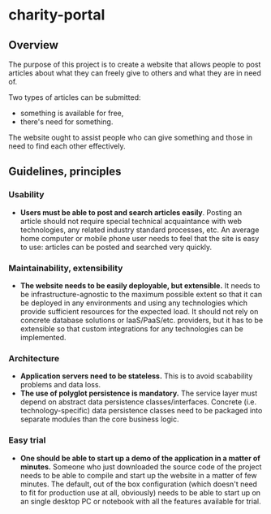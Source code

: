 # charity-portal

## Overview

The purpose of this project is to create a website that allows people to post articles about what they can freely give to others and what they are in need of.

Two types of articles can be submitted:
 - something is available for free,
 - there's need for something.
 
The website ought to assist people who can give something and those in need to find each other effectively.

## Guidelines, principles

### Usability

- **Users must be able to post and search articles easily**. Posting an article should not require special technical acquaintance with web technologies, any related industry standard processes, etc. An average home computer or mobile phone user needs to feel that the site is easy to use: articles can be posted and searched very quickly.

### Maintainability, extensibility

- **The website needs to be easily deployable, but extensible.** It needs to be infrastructure-agnostic to the maximum possible extent so that it can be deployed in any environments and using any technologies which provide sufficient resources for the expected load. It should not rely on concrete database solutions or IaaS/PaaS/etc. providers, but it has to be extensible so that custom integrations for any technologies can be implemented.

### Architecture

- **Application servers need to be stateless.** This is to avoid scabability problems and data loss.
- **The use of polyglot persistence is mandatory.** The service layer must depend on abstract data persistence classes/interfaces. Concrete (i.e. technology-specific) data persistence classes need to be packaged into separate modules than the core business logic.

### Easy trial

- **One should be able to start up a demo of the application in a matter of minutes.** Someone who just downloaded the source code of the project needs to be able to compile and start up the website in a matter of few minutes. The default, out of the box configuration (which doesn't need to fit for production use at all, obviously) needs to be able to start up on an single desktop PC or notebook with all the features available for trial.
